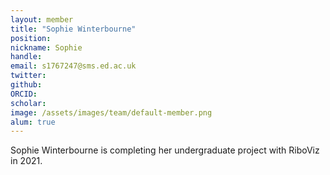 ```yaml
---
layout: member
title: "Sophie Winterbourne"
position: 
nickname: Sophie
handle: 
email: s1767247@sms.ed.ac.uk
twitter: 
github: 
ORCID: 
scholar: 
image: /assets/images/team/default-member.png
alum: true
---
```


Sophie Winterbourne is completing her undergraduate project with RiboViz in 2021. 
